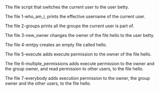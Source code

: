 The file script that switches the current user to the user betty.


The file 1-who_am_i, prints the effective username of the current user.

The file 2-groups prints all the groups the current user is part of.

The file 3-new_owner changes the owner of the file hello to the user betty.

The file 4-emtpy creates an empty file called hello.

The file 5-execute  adds execute permission to the owner of the file hello.

The file 6-multiple_permissions adds execute permission to the owner and the group owner, and read permission to other users, to the file hello.

The file 7-everybody adds execution permission to the owner, the group owner and the other users, to the file hello.

